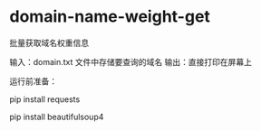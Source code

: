 # domain-name-weight-get
批量获取域名权重信息

输入：domain.txt 文件中存储要查询的域名
输出：直接打印在屏幕上

运行前准备：
  
  pip install requests
  
  pip install beautifulsoup4
